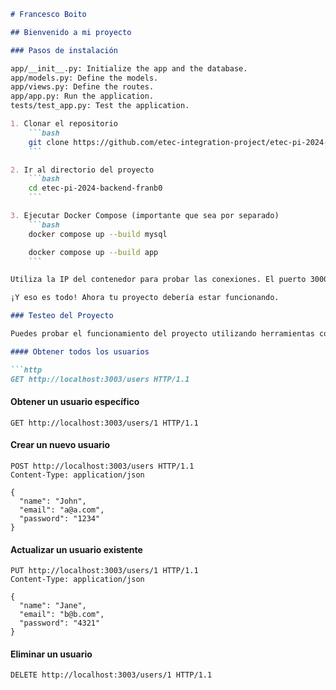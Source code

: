 ```markdown
# Francesco Boito

## Bienvenido a mi proyecto

### Pasos de instalación

app/__init__.py: Initialize the app and the database.
app/models.py: Define the models.
app/views.py: Define the routes.
app/app.py: Run the application.
tests/test_app.py: Test the application.

1. Clonar el repositorio
    ```bash
    git clone https://github.com/etec-integration-project/etec-pi-2024-backend-franb0.git
    ```

2. Ir al directorio del proyecto
    ```bash
    cd etec-pi-2024-backend-franb0
    ```

3. Ejecutar Docker Compose (importante que sea por separado)
    ```bash
    docker compose up --build mysql

    docker compose up --build app
    ```

Utiliza la IP del contenedor para probar las conexiones. El puerto 3000 está asignado al servidor.

¡Y eso es todo! Ahora tu proyecto debería estar funcionando.

### Testeo del Proyecto

Puedes probar el funcionamiento del proyecto utilizando herramientas como Postman o cURL. A continuación, se muestran algunos ejemplos de solicitudes HTTP que puedes realizar:

#### Obtener todos los usuarios

```http
GET http://localhost:3003/users HTTP/1.1
```

#### Obtener un usuario específico

```http
GET http://localhost:3003/users/1 HTTP/1.1
```

#### Crear un nuevo usuario

```http
POST http://localhost:3003/users HTTP/1.1
Content-Type: application/json

{
  "name": "John",
  "email": "a@a.com",
  "password": "1234"
}
```

#### Actualizar un usuario existente

```http
PUT http://localhost:3003/users/1 HTTP/1.1
Content-Type: application/json

{
  "name": "Jane",
  "email": "b@b.com",
  "password": "4321"
}
```

#### Eliminar un usuario

```http
DELETE http://localhost:3003/users/1 HTTP/1.1
```

